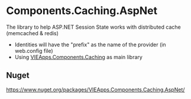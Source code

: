 # Components.Caching.AspNet
The library to help ASP.NET Session State works with distributed cache (memcached & redis)
- Identities will have the "prefix" as the name of the provider (in web.config file)
- Using [VIEApps.Components.Caching](https://github.com/vieapps/Components.Caching) as main library

## Nuget
https://www.nuget.org/packages/VIEApps.Components.Caching.AspNet/
